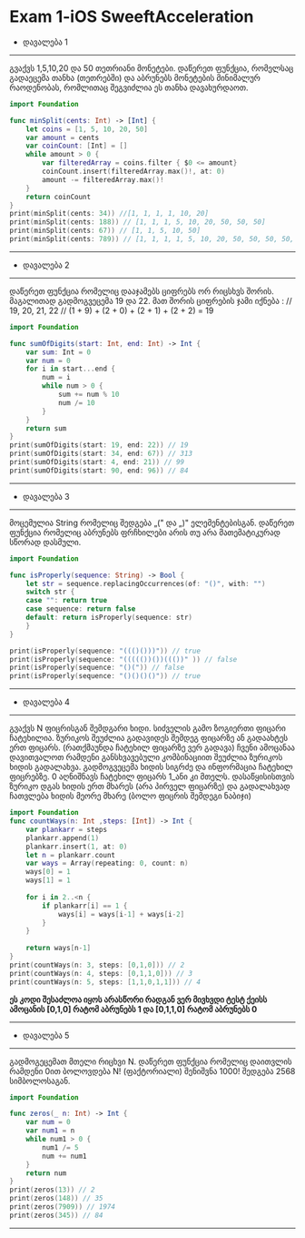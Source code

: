 # Exam 1-iOS SweeftAcceleration

* დავალება 1
---
  
გვაქვს 1,5,10,20 და 50 თეთრიანი მონეტები. დაწერეთ ფუნქცია, რომელსაც გადაეცემა თანხა (თეთრებში) და აბრუნებს მონეტების მინიმალურ რაოდენობას, რომლითაც შეგვიძლია ეს თანხა დავახურდაოთ.

```swift
import Foundation

func minSplit(cents: Int) -> [Int] {
    let coins = [1, 5, 10, 20, 50]
    var amount = cents
    var coinCount: [Int] = []
    while amount > 0 {
        var filteredArray = coins.filter { $0 <= amount}
        coinCount.insert(filteredArray.max()!, at: 0)
        amount -= filteredArray.max()!
    }
    return coinCount
}
print(minSplit(cents: 34)) //[1, 1, 1, 1, 10, 20]
print(minSplit(cents: 188)) // [1, 1, 1, 5, 10, 20, 50, 50, 50]
print(minSplit(cents: 67)) // [1, 1, 5, 10, 50]
print(minSplit(cents: 789)) // [1, 1, 1, 1, 5, 10, 20, 50, 50, 50, 50, 50, 50, 50, 50, 50, 50, 50, 50, 50, 50, 50]
```
---
* დავალება 2 
---
დაწერეთ ფუნქცია რომელიც დააჯამებს ციფრებს ორ რიცსხვს შორის.
   მაგალითად გადმოგვეცემა 19 და 22. მათ შორის ციფრების ჯამი იქნება :
   // 19, 20, 21, 22
   // (1 + 9) + (2 + 0) + (2 + 1) + (2 + 2) = 19

```swift
import Foundation 

func sumOfDigits(start: Int, end: Int) -> Int {
    var sum: Int = 0
    var num = 0
    for i in start...end {
        num = i
        while num > 0 {
            sum += num % 10
            num /= 10
        }
    }
    return sum
}
print(sumOfDigits(start: 19, end: 22)) // 19
print(sumOfDigits(start: 34, end: 67)) // 313
print(sumOfDigits(start: 4, end: 21)) // 99
print(sumOfDigits(start: 90, end: 96)) // 84
```
---
* დავალება 3
---
მოცემულია String რომელიც შედგება „(" და „)" ელემენტებისგან. დაწერეთ ფუნქცია რომელიც აბრუნებს ფრჩხილები არის თუ არა მათემატიკურად სწორად დასმული.

```swift
import Foundation

func isProperly(sequence: String) -> Bool {
    let str = sequence.replacingOccurrences(of: "()", with: "")
    switch str {
    case "": return true
    case sequence: return false
    default: return isProperly(sequence: str)
    }
}

print(isProperly(sequence: "((()()))")) // true
print(isProperly(sequence: "((((())())((())" )) // false
print(isProperly(sequence: "()(")) // false
print(isProperly(sequence: "()()()()")) // true
```
---
* დავალება 4 
---
 გვაქვს N ფიცრისგან შემდგარი ხიდი. სიძველის გამო ზოგიერთი ფიცარი ჩატეხილია. ზურიკოს შეუძლია გადავიდეს შემდეგ ფიცარზე ან გადაახტეს ერთ ფიცარს. (რათქმაუნდა ჩატეხილ   ფიცარზე ვერ გადავა)
   ჩვენი ამოცანაა დავითვალოთ რამდენი განსხვავებული კომბინაციით შეუძლია ზურიკოს ხიდის გადალახვა. გადმოგვეცემა ხიდის სიგრძე და ინფორმაცია ჩატეხილ ფიცრებზე. 0 აღნიშნავს ჩატეხილ ფიცარს 1_ანი კი მთელს. დასაწყისისთვის ზურიკო დგას ხიდის ერთ მხარეს (არა პირველ ფიცარზე) და გადალახვად ჩათვლება ხიდის მეორე მხარე (ბოლო ფიცრის შემდეგი ნაბიჯი)

```swift
import Foundation 
func countWays(n: Int ,steps: [Int]) -> Int {
    var plankarr = steps
    plankarr.append(1)
    plankarr.insert(1, at: 0)
    let n = plankarr.count
    var ways = Array(repeating: 0, count: n)
    ways[0] = 1
    ways[1] = 1
    
    for i in 2..<n {
        if plankarr[i] == 1 {
            ways[i] = ways[i-1] + ways[i-2]
        }
    }
    
    return ways[n-1]
}
print(countWays(n: 3, steps: [0,1,0])) // 2
print(countWays(n: 4, steps: [0,1,1,0])) // 3
print(countWays(n: 5, steps: [1,1,0,1,1])) // 4 

```
**ეს კოდი შესაძლოა იყოს არასწორი რადგან ვერ მივხვდი ტესტ ქეისს ამოცანის [0,1,0] რატომ აბრუნებს 1 და [0,1,1,0] რატომ აბრუნებს 0**

---
* დავალება 5 
---
გადმოგეცემათ მთელი რიცხვი N. დაწერეთ ფუნქცია რომელიც დაითვლის რამდენი 0ით ბოლოვდება N! (ფაქტორიალი) შენიშვნა 1000! შედგება 2568 სიმბოლოსაგან. 
```swift
import Foundation

func zeros(_ n: Int) -> Int {
    var num = 0
    var num1 = n
    while num1 > 0 {
        num1 /= 5
        num += num1
    }
    return num
}
print(zeros(13)) // 2
print(zeros(148)) // 35
print(zeros(7909)) // 1974
print(zeros(345)) // 84
```
---